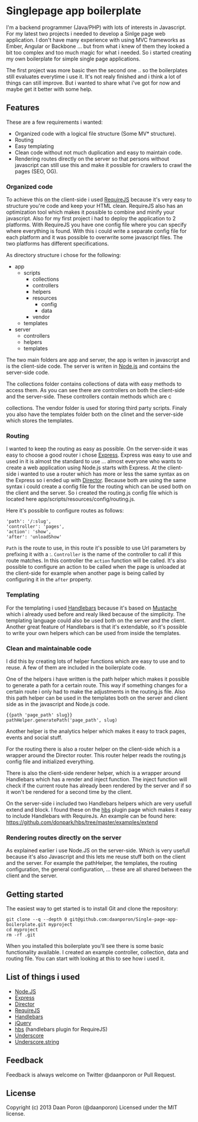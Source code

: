 Singlepage app boilerplate
===========================
I'm a backend programmer (Java/PHP) with lots of interests in Javascript. For my latest two projects i needed to develop a Sinlge page web application. I don't have many experience with using MVC frameworks as Ember, Angular or Backbone … but from what i knew of them they looked a bit too complex and too much magic for what i needed. So i started creating my own boilerplate for simple single page applications.

The first project was more basic then the second one .. so the boilerplates still evaluates everytime i use it. It's not realy finished and i think a lot of things can still improve. But i wanted to share what i've got for now and maybe get it better with some help.

## Features
These are a few requirements i wanted:

* Organized code with a logical file structure (Some MV* structure).
* Routing
* Easy templating
* Clean code without not much duplication and easy to maintain code.
* Rendering routes directly on the server so that persons without javascript can still use this and make it possible for crawlers to crawl the pages (SEO, OG).

### Organized code
To achieve this on the client-side i used [RequireJS](https://github.com/jrburke/requirejs) because it's very easy to structure you're code and keep your HTML clean. RequireJS also has an optimization tool which makes it possible to combine and minify your javascript. Also for my first project i had to deploy the application to 2 platforms. With RequireJS you have one config file where you can specify where everything is found. With this i could write a separate config file for each platform and it was possible to overwrite some javascript files. The two platforms has different specifications.

As directory structure i chose for the following:

* app
    * scripts
        * collections
        * controllers
        * helpers
        * resources
            * config
            * data
        * vendor
    * templates
* server
    * controllers
    * helpers
    * templates
    
The two main folders are app and server, the app is writen in javascript and is the client-side code. The server is writen in [Node.js](http://nodejs.org/) and contains the server-side code.

The collections folder contains collections of data with easy methods to access them. As you can see there are controllers on both the client-side and the server-side. These controllers contain methods which are c

collections. The vendor folder is used for storing third party scripts. Finaly you also have the templates folder both on the clinet and the server-side which stores the templates.

### Routing
I wanted to keep the routing as easy as possible. On the server-side it was easy to choose a good router i chose [Express](http://expressjs.com/). Express was easy to use and used in it is almost the standard to use … almost everyone who wants to create a web application using Node.js starts with Express. At the client-side i wanted to use a router which has more or less the same syntax as on the Express so i ended up with [Director](https://github.com/flatiron/director). Because both are using the same syntax i could create a config file for the routing which can be used both on the client and the server. So i created the routing.js config file which is located here app/scripts/resources/config/routing.js. 

Here it's possible to configure routes as follows:

    'path': '/:slug',
    'controller': 'pages',
    'action': 'show',
    'after': 'unloadShow'
    
`Path` is the route to use, in this route it's possible to use Url parameters by prefixing it with a :. `Controller` is the name of the controller to call if this route matches. In this controller the `action` function will be called. It's also possible to configure an action to be called when the page is unloaded at the client-side for example when another page is being called by configuring it in the `after` property.

### Templating
For the templating i used [Handlebars](http://handlebarsjs.com/) because it's based on [Mustache](http://mustache.github.io/) which i already used before and realy liked because of the simplicity. The templating language could also be used both on the server and the client. Another great feature of Handlebars is that it's extendable, so it's possible to write your own helpers which can be used from inside the templates.

### Clean and maintainable code
I did this by creating lots of helper functions which are easy to use and to reuse. A few of them are included in the boilerplate code.

One of the helpers i have written is the path helper which makes it possible to generate a path for a certain route. This way if something changes for a certain route i only had to make the adjustments in the routing.js file. Also this path helper can be used in the templates both on the server and client side as in the javascript and Node.js code.

    {{path 'page_path' slug}}
    pathHelper.generatePath('page_path', slug) 

Another helper is the analytics helper which makes it easy to track pages, events and social stuff.

For the routing there is also a router helper on the client-side which is a wrapper around the Director router. This router helper reads the routing.js config file and initialized everything.

There is also the client-side renderer helper, which is a wrapper around Handlebars which has a render and inject function. The inject function will check if the current route has already been rendered by the server and if so it won't be rendered for a second time by the client.

On the server-side i included two Handlebars helpers which are very usefull extend and block. I found these on the [hbs](https://github.com/donpark/hbs) plugin page which makes it easy to include Handlebars with RequireJs. An example can be found here: https://github.com/donpark/hbs/tree/master/examples/extend

### Rendering routes directly on the server
As explained earlier i use Node.JS on the server-side. Which is very usefull because it's also Javascript and this lets me reuse stuff both on the client and the server. For example the pathHelper, the templates, the routing configuration, the general configuration, … these are all shared between the client and the server.

## Getting started

The easiest way to get started is to install Git and clone the repository:

    git clone --q --depth 0 git@github.com:daanporon/Single-page-app-boilerplate.git myproject
    cd myproject
    rm -rf .git
    
When you installed this boilerplate you'll see there is some basic functionality available. I created an example controller, collection, data and routing file. You can start with looking at this to see how i used it.

## List of things i used
* [Node.JS](http://nodejs.org/)
* [Express](http://expressjs.com/)
* [Director](https://github.com/flatiron/director)
* [RequireJS](http://requirejs.org/)
* [Handlebars](http://handlebarsjs.com/)
* [jQuery](http://jquery.com/)
* [hbs](https://github.com/donpark/hbs) (handlebars plugin for RequireJS)
* [Underscore](http://underscorejs.org/)
* [Underscore.string](http://epeli.github.io/underscore.string/)

## Feedback
Feedback is always welcome on Twitter @daanporon or Pull Request.

## License
Copyright (c) 2013 Daan Poron (@daanporon)
Licensed under the MIT license.